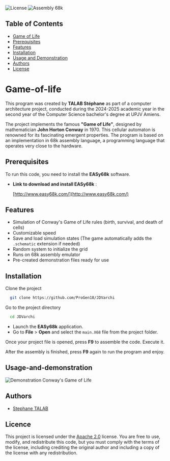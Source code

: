 ![License](https://img.shields.io/badge/license-Apache%202.0-blue) ![Assembly 68k](https://img.shields.io/badge/language-Assembly%2068k-yellow)


## Table of Contents

- [Game of Life](#game-of-life)
- [Prerequisites](#prerequisites)
- [Features](#Features)
- [Installation](#installation)
- [Usage and Demonstration](#usage-and-demonstration)
- [Authors](#authors)
- [License](#license)

# Game-of-life

This program was created by **TALAB Stéphane** as part of a computer architecture project, conducted during the 2024-2025 academic year in the second year of the Computer Science bachelor's degree at UPJV Amiens.

The project implements the famous **"Game of Life"**, designed by mathematician **John Horton Conway** in 1970. This cellular automaton is renowned for its fascinating emergent properties. The program is based on an implementation in 68k assembly language, a programming language that operates very close to the hardware.




## Prerequisites

To run this code, you need to install the **EASy68k** software.

- **Link to download and install EASy68k** :

  [http://www.easy68k.com/](http://www.easy68k.com/)


## Features

- Simulation of Conway's Game of Life rules (birth, survival, and death of cells)
- Customizable speed
- Save and load simulation states (The game automatically adds the `.schematic` extension if needed)
- Random system to initialize the grid
- Runs on 68k assembly emulator
- Pre-created demonstration files ready for use

## Installation

Clone the project

```bash
  git clone https://github.com/ProGen18/JDVarchi
```

Go to the project directory

```bash
  cd JDVarchi
```


- Launch the **EASy68k** application.
- Go to **File** > **Open** and select the `main.X68` file from the project folder.


Once your project file is opened, press **F9** to assemble the code. Execute it.


After the assembly is finished, press **F9** again to run the program and enjoy.


## Usage-and-demonstration

![Demonstration Conway's Game of Life](https://pouch.jumpshare.com/preview/QAIOp5QARWMNKIfSW86VgRpEuuAtyPpGwcqEU5zZWTsOjMWbO1zCtv8yvPok4Qeg-XXJxOMdpmwj8QffV_MflT02Wne5xsuybODMpLQhqAs)

## Authors

- [Stephane TALAB](https://github.com/ProGen18)

## Licence

This project is licensed under the [Apache 2.0](https://www.apache.org/licenses/LICENSE-2.0) license.
You are free to use, modify, and redistribute this code, but you must comply with the terms of the license, including crediting the original author and including a copy of the license with any redistribution.

